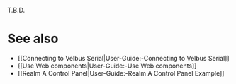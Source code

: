 T.B.D.

# See also

- [[Connecting to Velbus Serial|User-Guide:-Connecting to Velbus Serial]]
- [[Use Web components|User-Guide:-Use Web components]]
- [[Realm A Control Panel|User-Guide:-Realm A Control Panel Example]]

